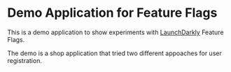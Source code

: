 # Demo Application for Feature Flags
This is a demo application to show experiments with [LaunchDarkly](https://launchdarkly.com/) Feature Flags.

The demo is a shop application that tried two different appoaches for user registration.
